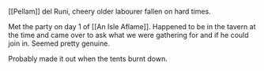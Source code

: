 [[Pellam]] del Runi, cheery older labourer fallen on hard times.

Met the party on day 1 of [[An Isle Aflame]]. Happened to be in the tavern at the time and came over to ask what we were gathering for and if he could join in. Seemed pretty genuine.

Probably made it out when the tents burnt down.